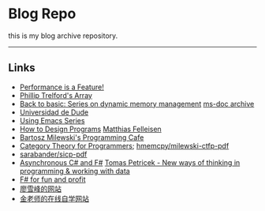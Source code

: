 # Blog Repo

this is my blog archive repository.

---

## Links

+ [Performance is a Feature!](http://mattwarren.org/)
+ [Phillip Trelford's Array](http://trelford.com/blog/)
+ [Back to basic: Series on dynamic memory management](https://blogs.msdn.microsoft.com/abhinaba/2009/01/25/back-to-basic-series-on-dynamic-memory-management/) [ms-doc archive](https://docs.microsoft.com/en-us/archive/blogs/abhinaba/back-to-basic-series-on-dynamic-memory-management)
+ [Universidad de Dude](http://yoroto.io/)
+ [Using Emacs Series](https://cestlaz.github.io/stories/emacs/)
+ [How to Design Programs](https://htdp.org/)  [Matthias Felleisen](https://felleisen.org/matthias/)
+ [Bartosz Milewski's Programming Cafe](https://bartoszmilewski.com/)
+ [Category Theory for Programmers](https://bartoszmilewski.com/2014/10/28/category-theory-for-programmers-the-preface/); [hmemcpy/milewski-ctfp-pdf](https://github.com/hmemcpy/milewski-ctfp-pdf)
+ [sarabander/sicp-pdf](https://github.com/sarabander/sicp-pdf)
+ [Asynchronous C# and F#](http://tomasp.net/blog/csharp-fsharp-async-intro.aspx/)  [Tomas Petricek - New ways of thinking in programming & working with data](http://tomasp.net/)
+ [F# for fun and profit](https://fsharpforfunandprofit.com/)
+ [廖雪峰的网站](https://www.liaoxuefeng.com/)
+ [金老师的在线自学网站](http://jinxuliang.com/)